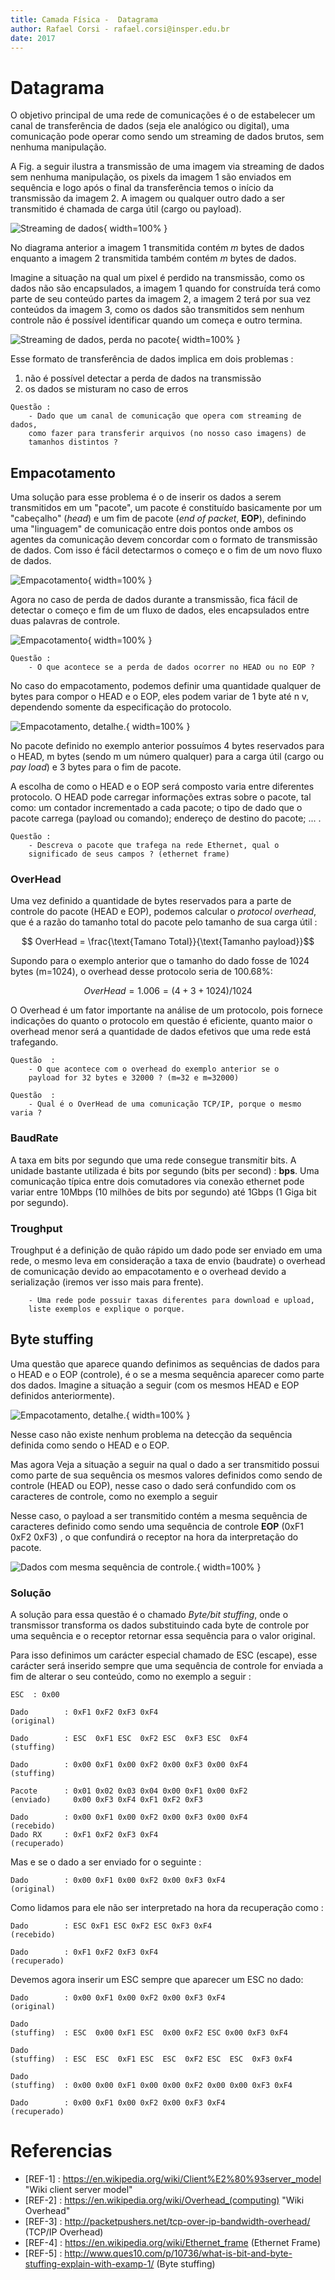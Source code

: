 ```yaml
---
title: Camada Física -  Datagrama
author: Rafael Corsi - rafael.corsi@insper.edu.br
date: 2017
---
```


# Datagrama

O objetivo principal de uma rede de comunicações é o de estabelecer um canal de transferência de dados (seja ele analógico ou digital), uma comunicação pode operar como sendo um streaming de dados brutos, sem nenhuma manipulação. 

A Fig. a seguir ilustra a transmissão de uma imagem via streaming de dados sem nenhuma manipulação, os pixels da imagem 1 são enviados em sequência e logo após o final da transferência temos o início da transmissão da imagem 2. A imagem ou qualquer outro dado a ser transmitido é chamada de carga útil (cargo ou payload).

![Streaming de dados](doc/streaming.png){ width=100% }

No diagrama anterior a imagem 1 transmitida contém *m* bytes de dados enquanto a imagem 2 transmitida também contém *m* bytes de dados.

Imagine a situação na qual um pixel é perdido na transmissão, como os dados não são encapsulados, a imagem 1 quando for construída terá como parte de seu conteúdo partes da imagem 2, a imagem 2 terá por sua vez conteúdos da imagem 3, como os dados são transmitidos sem nenhum controle não é possível identificar quando um começa e outro termina.

![Streaming de dados, perda no pacote](doc/streamingPerda.png){ width=100% }

Esse formato de transferência de dados implica em dois problemas :

1. não é possível detectar a perda de dados na transmissão
2. os dados se misturam no caso de erros

```
Questão :
    - Dado que um canal de comunicação que opera com streaming de dados, 
    como fazer para transferir arquivos (no nosso caso imagens) de 
    tamanhos distintos ?
```

## Empacotamento

Uma solução para esse problema é o de inserir os dados a serem transmitidos em um "pacote", um pacote é constituído basicamente por um "cabeçalho" (*head*) e um fim de pacote (*end of packet*, **EOP**), definindo uma "linguagem" de comunicação entre dois pontos onde ambos os agentes da comunicação devem concordar com o formato de transmissão de dados. Com isso é fácil detectarmos o começo e o fim de um novo fluxo de dados.

![Empacotamento](doc/pacote2.png){ width=100% }

Agora no caso de perda de dados durante a transmissão, fica fácil de detectar o começo e fim de um fluxo de dados, eles encapsulados entre duas palavras de controle.

![Empacotamento](doc/pacotePerda.png){ width=100% }

```
Questão :
    - O que acontece se a perda de dados ocorrer no HEAD ou no EOP ? 
```

No caso do empacotamento, podemos definir uma quantidade qualquer de bytes para compor o HEAD e o EOP, eles podem variar de 1 byte até n v, dependendo somente da especificação do protocolo.

![Empacotamento, detalhe.](doc/pacote3.png){ width=100% }

No pacote definido no exemplo anterior possuímos 4 bytes reservados para o HEAD, m bytes (sendo m um número qualquer) para a carga útil (cargo ou *pay load*) e 3 bytes para o fim de pacote. 

A escolha de como o HEAD e o EOP será composto varia entre diferentes protocolo. O HEAD pode carregar informações extras sobre o pacote, tal como: um contador incrementado a cada pacote;  o tipo de dado que o pacote carrega (payload ou comando); endereço de destino do pacote; ... . 

```
Questão :
    - Descreva o pacote que trafega na rede Ethernet, qual o
    significado de seus campos ? (ethernet frame)
```

### OverHead

Uma vez definido a quantidade de bytes reservados para a parte de controle do pacote (HEAD e EOP), podemos calcular o *protocol overhead*, que é a razão do tamanho total do pacote pelo tamanho de sua carga útil :

$$ OverHead = \frac{\text{Tamano Total}}{\text{Tamanho payload}}$$

Supondo para o exemplo anterior que o tamanho do dado fosse de 1024 bytes (m=1024), o overhead desse protocolo seria de  100.68%:

$$ OverHead =  1.006 = (4 + 3 + 1024)/1024 $$

O Overhead é um fator importante na análise de um protocolo, pois fornece indicações do quanto o protocolo em questão é eficiente, quanto maior o overhead menor será a quantidade de dados efetivos que uma rede está trafegando.

```
Questão  :
    - O que acontece com o overhead do exemplo anterior se o 
    payload for 32 bytes e 32000 ? (m=32 e m=32000)
```

```
Questão  :
    - Qual é o OverHead de uma comunicação TCP/IP, porque o mesmo varia ? 
```

### BaudRate 

A taxa em bits por segundo que uma rede consegue transmitir bits. A unidade bastante utilizada é bits por segundo (bits per second) : **bps**. Uma comunicação típica entre dois comutadores via conexão ethernet pode variar entre 10Mbps (10 milhões de bits por segundo) até 1Gbps (1 Giga bit por segundo).



### Troughput

Troughput é a definição de quão rápido um dado pode ser enviado em uma rede, o mesmo leva em consideração a taxa de envio (baudrate) o overhead de comunicação devido ao empacotamento e o overhead devido a serialização (iremos ver isso mais para frente).

```
    - Uma rede pode possuir taxas diferentes para download e upload,
    liste exemplos e explique o porque.
```

## Byte stuffing

Uma questão que aparece quando definimos as sequências de dados para o HEAD e o EOP (controle), é o se a mesma sequência aparecer como parte dos dados. Imagine a situação a seguir (com os mesmos HEAD e EOP definidos anteriormente).

![Empacotamento, detalhe.](doc/correlacaoDadosProtocolo.png){ width=100% }

Nesse caso não existe nenhum problema na detecção da sequência definida como sendo o HEAD e o EOP. 


Mas agora Veja a situação a seguir na qual o dado a ser transmitido possui como parte de sua sequência os mesmos valores definidos como sendo de controle (HEAD ou EOP), nesse caso o dado será confundido com os caracteres de controle, como no exemplo a seguir

Nesse caso, o payload a ser transmitido contém a mesma sequência de caracteres definido como sendo uma sequência de controle **EOP** (0xF1 0xF2 0xF3) , o que confundirá o receptor na hora da interpretação do pacote.

![Dados com mesma sequência de controle.](doc/correlacaoDados2Protocolo2.png){ width=100% }

### Solução

A solução para essa questão é o chamado *Byte/bit stuffing*, onde o transmissor transforma os dados substituindo cada byte de controle por uma sequência e o receptor retornar essa sequência para o valor original. 

Para isso definimos um carácter especial chamado de ESC (escape), esse carácter será inserido sempre que uma sequência de controle for enviada a fim de alterar o seu conteúdo, como no exemplo a seguir :

```
ESC  : 0x00

Dado        : 0xF1 0xF2 0xF3 0xF4
(original)
 
Dado        : ESC  0xF1 ESC  0xF2 ESC  0xF3 ESC  0xF4
(stuffing)
 
Dado        : 0x00 0xF1 0x00 0xF2 0x00 0xF3 0x00 0xF4
(stuffing)

Pacote      : 0x01 0x02 0x03 0x04 0x00 0xF1 0x00 0xF2 
(enviado)     0x00 0xF3 0xF4 0xF1 0xF2 0xF3

Dado        : 0x00 0xF1 0x00 0xF2 0x00 0xF3 0x00 0xF4
(recebido)
Dado RX     : 0xF1 0xF2 0xF3 0xF4
(recuperado)

```

Mas e se o dado a ser enviado for o seguinte :

```
Dado        : 0x00 0xF1 0x00 0xF2 0x00 0xF3 0xF4
(original)
```

Como lidamos para ele não ser interpretado na hora da recuperação como :

```
Dado        : ESC 0xF1 ESC 0xF2 ESC 0xF3 0xF4
(recebido)

Dado        : 0xF1 0xF2 0xF3 0xF4 
(recuperado)
```

Devemos agora inserir um ESC sempre que aparecer um ESC no dado:

```
Dado        : 0x00 0xF1 0x00 0xF2 0x00 0xF3 0xF4
(original)

Dado
(stuffing)  : ESC  0x00 0xF1 ESC  0x00 0xF2 ESC 0x00 0xF3 0xF4

Dado
(stuffing)  : ESC  ESC  0xF1 ESC  ESC  0xF2 ESC  ESC  0xF3 0xF4

Dado
(stuffing)  : 0x00 0x00 0xF1 0x00 0x00 0xF2 0x00 0x00 0xF3 0xF4

Dado        : 0x00 0xF1 0x00 0xF2 0x00 0xF3 0xF4
(recuperado) 

```

# Referencias

[REF:1]: https://en.wikipedia.org/wiki/Client%E2%80%93server_model  "Wiki client server model"
[REF:2]: https://en.wikipedia.org/wiki/Overhead_(computing) "Wiki Overhead"

- [REF-1] : https://en.wikipedia.org/wiki/Client%E2%80%93server_model  "Wiki client server model"
- [REF-2] : https://en.wikipedia.org/wiki/Overhead_(computing) "Wiki Overhead"
- [REF-3] : http://packetpushers.net/tcp-over-ip-bandwidth-overhead/ (TCP/IP Overhead)
- [REF-4] : https://en.wikipedia.org/wiki/Ethernet_frame (Ethernet Frame)
- [REF-5] :        http://www.ques10.com/p/10736/what-is-bit-and-byte-stuffing-explain-with-examp-1/ (Byte stuffing)
